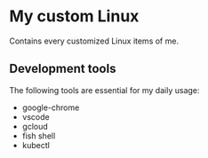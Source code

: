 # My custom Linux
Contains every customized Linux items of me.

## Development tools
The following tools are essential for my daily usage:
- google-chrome
- vscode
- gcloud
- fish shell
- kubectl
